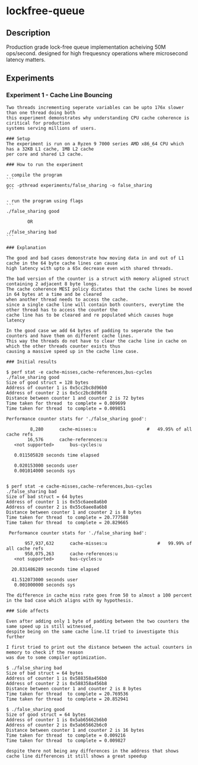 # lockfree-queue

## Description
Production grade lock-free queue implementation acheiving 50M ops/second. designed for high frequesncy operations where microsecond latency matters.

## Experiments

### Experiment 1 - Cache Line Bouncing

    Two threads incrementing seperate variables can be upto 176x slower than one thread doing both
    this experiment demonstrates why understanding CPU cache coherence is ciritical for production
    systems serving millions of users.

    ### Setup
    The experiment is run on a Ryzen 9 7000 series AMD x86_64 CPU which has a 32KB L1 cache, 1MB L2 cache
    per core and shared L3 cache. 

    ### How to run the experiment
    
    - compile the program
    ```
    gcc -pthread experiments/false_sharing -o false_sharing
    ```

    - run the program using flags
    ```
    ./false_sharing good

            OR

    ./false_sharing bad
    ```

    ### Explanation

    The good and bad cases demonstrate how moving data in and out of L1 cache in the 64 byte cache lines can cause
    high latency with upto a 65x decrease even with shared threads.

    The bad version of the counter is a struct with memory aligned struct containing 2 adjacent 8 byte longs.
    The cache coherence MESI policy dictates that the cache lines be moved in 64 bytes at a time and be cleared
    when another thread needs to access the cache.
    since a single cache line will contain both counters, everytime the other thread has to access the counter the 
    cache line has to be cleared and re populated which causes huge latency

    In the good case we add 64 bytes of padding to seperate the two counters and have them on different cache lines.
    This way the threads do not have to clear the cache line in cache on which the other threads counter exists thus
    causing a massive speed up in the cache line case.

    ### Initial results

    $ perf stat -e cache-misses,cache-references,bus-cycles ./false_sharing good
    Size of good struct = 128 bytes
    Address of counter 1 is 0x5cc2bc8d96b0
    Address of counter 2 is 0x5cc2bc8d96f8
    Distance between counter 1 and counter 2 is 72 bytes
    Time taken for thread  to complete = 0.009699
    Time taken for thread  to complete = 0.009851

    Performance counter stats for './false_sharing good':

             8,280      cache-misses:u                   #   49.95% of all cache refs
            16,576      cache-references:u
       <not supported>      bus-cycles:u

       0.011505820 seconds time elapsed

       0.020153000 seconds user
       0.001014000 seconds sys


    $ perf stat -e cache-misses,cache-references,bus-cycles ./false_sharing bad
    Size of bad struct = 64 bytes
    Address of counter 1 is 0x55c6aee8a6b0
    Address of counter 2 is 0x55c6aee8a6b8
    Distance between counter 1 and counter 2 is 8 bytes
    Time taken for thread  to complete = 20.777588
    Time taken for thread  to complete = 20.829665

     Performance counter stats for './false_sharing bad':

           957,937,632      cache-misses:u                   #   99.99% of all cache refs
           958,075,263      cache-references:u
       <not supported>      bus-cycles:u

      20.831486289 seconds time elapsed

      41.512073000 seconds user
       0.001000000 seconds sys

    The difference in cache miss rate goes from 50 to almost a 100 percent in the bad case which aligns with my hypothesis.

    ### Side affects

    Even after adding only 1 byte of padding between the two counters the same speed up is still witnessed, 
    despite being on the same cache line.lI tried to investigate this further

    I first tried to print out the distance between the actual counters in memory to check if the reason
    was due to some compiler optimization.

    $ ./false_sharing bad
    Size of bad struct = 64 bytes
    Address of counter 1 is 0x588358a456b0
    Address of counter 2 is 0x588358a456b8
    Distance between counter 1 and counter 2 is 8 bytes
    Time taken for thread  to complete = 20.769536
    Time taken for thread  to complete = 20.852941

    $ ./false_sharing good
    Size of good struct = 64 bytes
    Address of counter 1 is 0x5ab65662b6b0
    Address of counter 2 is 0x5ab65662b6c0
    Distance between counter 1 and counter 2 is 16 bytes
    Time taken for thread  to complete = 0.009216
    Time taken for thread  to complete = 0.009827

    despite there not being any differences in the address that shows cache line differences it still shows a great speedup
